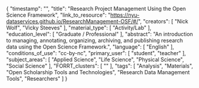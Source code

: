 {
    "timestamp": "",
    "title": "Research Project Management Using the Open Science Framework",
    "link_to_resource": "https://nyu-dataservices.github.io/ResearchManagement-OSF/#/",
    "creators": [
        "Nick Wolf",
        "Vicky Steeves"
    ],
    "material_type": [
        "Activity/Lab"
    ],
    "education_level": [
        "Graduate / Professional"
    ],
    "abstract": "An introduction to managing, annotating, organizing, archiving, and publishing research data using the Open Science Framework.",
    "language": [
        "English"
    ],
    "conditions_of_use": "cc-by-nc",
    "primary_user": [
        "student",
        "teacher"
    ],
    "subject_areas": [
        "Applied Science",
        "Life Science",
        "Physical Science",
        "Social Science"
    ],
    "FORRT_clusters": [
        ""
    ],
    "tags": [
        "Analysis",
        "Materials",
        "Open Scholarship Tools and Technologies",
        "Research Data Management Tools",
        "Researchers"
    ]
}